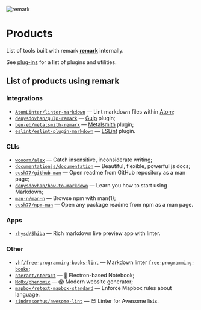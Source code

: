 ![remark][logo]

# Products

List of tools built with remark [**remark**][remark] internally.

See [plug-ins][plugins] for a list of plugins and utilities.

## List of products using remark

<!--Projects are sorted alphabetically on their repo-name.-->

### Integrations

*   [`AtomLinter/linter-markdown`](https://github.com/AtomLinter/linter-markdown)
    — Lint markdown files within [Atom](https://github.com/atom/atom);
*   [`denysdovhan/gulp-remark`](https://github.com/denysdovhan/gulp-remark)
    — [Gulp](https://github.com/gulpjs/gulp) plugin;
*   [`ben-eb/metalsmith-remark`](https://github.com/ben-eb/metalsmith-remark)
    — [Metalsmith](https://github.com/metalsmith/metalsmith) plugin;
*   [`eslint/eslint-plugin-markdown`](https://github.com/eslint/eslint-plugin-markdown)
    — [ESLint](https://github.com/eslint/eslint) plugin.

### CLIs

*   [`wooorm/alex`](https://github.com/wooorm/alex)
    — Catch insensitive, inconsiderate writing;
*   [`documentationjs/documentation`](https://github.com/documentationjs/documentation)
    — Beautiful, flexible, powerful js docs;
*   [`eush77/github-man`](https://github.com/eush77/github-man)
    — Open readme from GitHub repository as a man page;
*   [`denysdovhan/how-to-markdown`](https://github.com/denysdovhan/how-to-markdown)
    — Learn you how to start using Markdown;
*   [`man-n/man-n`](https://github.com/man-n/man-n)
    — Browse npm with man(1);
*   [`eush77/npm-man`](https://github.com/eush77/npm-man)
    — Open any package readme from npm as a man page.

### Apps

*   [`rhysd/Shiba`](https://github.com/rhysd/Shiba)
    — Rich markdown live preview app with linter.

### Other

*   [`vhf/free-programming-books-lint`](https://github.com/vhf/free-programming-books-lint)
    — Markdown linter [`free-programming-books`](https://github.com/vhf/free-programming-books);
*   [`nteract/nteract`](https://github.com/nteract/nteract)
    — 📓 Electron-based Notebook;
*   [`MoOx/phenomic`](https://github.com/MoOx/phenomic)
    — 😱 Modern website generator;
*   [`mapbox/retext-mapbox-standard`](https://github.com/mapbox/retext-mapbox-standard)
    — Enforce Mapbox rules about language.
*   [`sindresorhus/awesome-lint`](https://github.com/sindresorhus/awesome-lint)
    — 😎 Linter for Awesome lists.

<!--Definitions:-->

[logo]: https://cdn.rawgit.com/wooorm/remark/master/logo.svg

[remark]: https://github.com/wooorm/remark

[plugins]: https://github.com/wooorm/remark/blob/master/doc/plugins.md
